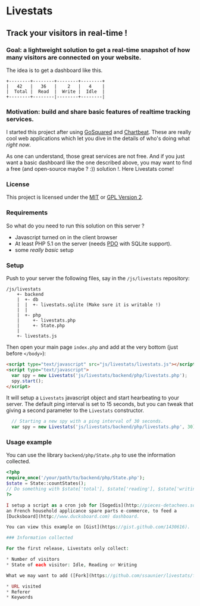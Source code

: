 # Livestats
## Track your visitors in real-time !

### Goal: a lightweight solution to get a real-time snapshot of how many visitors are connected on your website.

The idea is to get a dashboard like this.

```
+--------+--------+--------+--------+
|   42   |   36   |    2   |   4    |
|  Total |  Read  |  Write |  Idle  |
+--------+--------|--------+--------|
```

### Motivation: build and share basic features of realtime tracking services.

I started this project after using 
[GoSquared](http://www.gosquared.com/) and [Chartbeat](http://www.chartbeat.com/).
These are really cool web applications which let you dive in the details of
who's doing what _right now_.

As one can understand, those great services are not free. And if you just
want a basic dashboard like the one described above, you may want to find
a free (and open-source maybe ? :)) solution !. Here Livestats come!

### License
This project is licensed under the [MIT](http://www.opensource.org/licenses/mit-license.php) 
or [GPL Version 2](http://www.opensource.org/licenses/gpl-2.0.php).

### Requirements

So what do you need to run this solution on this server ?

* Javascript turned on in the client browser
* At least PHP 5.1 on the server (needs [PDO](http://www.php.net/manual/ref.pdo-sqlite.php) with SQLite support).
* some _really basic_ setup

### Setup

Push to your server the following files, say in the ```/js/livestats``` repository:

```
/js/livestats
    +- backend
    |  +- db
    |  |  +- livestats.sqlite (Make sure it is writable !)
    |  |
    |  +- php
    |     +- livestats.php
    |     +- State.php
    |
    +- livestats.js
```

Then open your main page ```index.php``` and add at the very bottom (just before ```</body>```):

```html
<script type="text/javascript" src="js/livestats/livestats.js"></script>
<script type="text/javascript">
  var spy = new Livestats('js/livestats/backend/php/livestats.php');
  spy.start();
</script>
```

It will setup a ```Livestats``` javascript object and start hearbeating
to your server. The default ping interval is set to 15 seconds, but you
can tweak that giving a second parameter to the ```Livestats``` constructor.

```javascript
  // Starting a new spy with a ping interval of 30 seconds.
  var spy = new Livestats('js/livestats/backend/php/livestats.php', 30);
```

### Usage example

You can use the library ```backend/php/State.php``` to use the information
collected. 

```php
<?php
require_once('/your/path/to/backend/php/State.php');
$state = State::countStates();
// Do something with $state['total'], $state['reading'], $state['writing'] or $state['idle'];
?>

I setup a script as a cron job for [Sogedis](http://pieces-detachees.sogedis.fr), 
an French household applicance spare parts e-commerce, to feed a 
[Ducksboard](http://www.ducksboard.com) dashboard.

You can view this example on [Gist](https://gist.github.com/1430616).

### Information collected

For the first release, Livestats only collect:

* Number of visitors
* State of each visitor: Idle, Reading or Writing

What we may want to add ([Fork](https://github.com/ssaunier/livestats/fork)!) to future releases:

* URL visited
* Referer
* Keywords